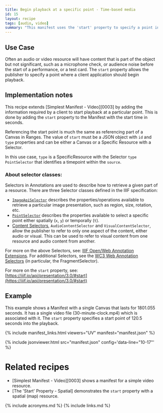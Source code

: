 ```yaml
---
title: Begin playback at a specific point - Time-based media
id: 15
layout: recipe
tags: [audio, video]
summary: "This manifest uses the 'start' property to specify a point in an audio or video object where a client application should begin playback."
---
```


## Use Case

Often an audio or video resource will have content that is part of the object but not significant, such as a microphone check, or audience noise before the start of a performance, or a test card. The `start` property allows the publisher to specify a point where a client application should begin playback.

## Implementation notes

This recipe extends [Simplest Manifest - Video][0003] by adding the information required by a client to start playback at a particular point. This is done by adding the `start` property to the Manifest with the start time in seconds.

Referencing the start point is much the same as referencing part of a Canvas in Ranges. The value of `start` must be a JSON object with `id` and `type` properties and can be either a Canvas or a Specific Resource with a Selector.

In this use case, `type` is a SpecificResource with the Selector `type` `PointSelector` that identifies a timepoint within the `source`.

### About selector classes:

Selectors in Annotations are used to describe how to retrieve a given part of a resource. There are three Selector classes defined in the IIIF specification:
* [`ImageApiSelector`](https://iiif.io/api/annex/openannotation/#iiif-image-api-selector) describes the properties/operations available to retrieve a particular image presentation, such as region, size, rotation, etc.
* [`PointSelector`](https://iiif.io/api/annex/openannotation/#point-selector) describes the properties available to select a specific point either spatially (`x`, `y`) or temporally (`t`).
* [Content Selectors](https://iiif.io/api/annex/openannotation/#content-selectors), `AudioContentSelector` and `VisualContentSelector`, allow the publisher to refer to only one aspect of the content, either audio or visual. This can be used to refer to visual content from one resource and audio content from another.

For more on the above Selectors, see: [IIIF Open/Web Annotation Extensions](https://iiif.io/api/annex/openannotation/). For additional Selectors, see the [WC3 Web Annotation Selectors](https://www.w3.org/TR/annotation-model/#selectors) (in particular, the FragmentSelector).

For more on the `start` property, see: [https://iiif.io/api/presentation/3.0/#start](https://iiif.io/api/presentation/3.0/#start)

## Example

This example shows a Manifest with a single Canvas that lasts for 1801.055 seconds. It has a single video file (30-minute-clock.mp4) which is associated with it. The `start` property specifies a start point of 120.5 seconds into the playback.

{% include manifest_links.html viewers="UV" manifest="manifest.json" %}

{% include jsonviewer.html src="manifest.json" config='data-line="10-17"' %}

# Related recipes

* [Simplest Manifest - Video][0003] shows a manifest for a simple video resource.
* [The 'Start' Property - Spatial] demonstrates the `start` property with a spatial (map) resource.


{% include acronyms.md %}
{% include links.md %}
